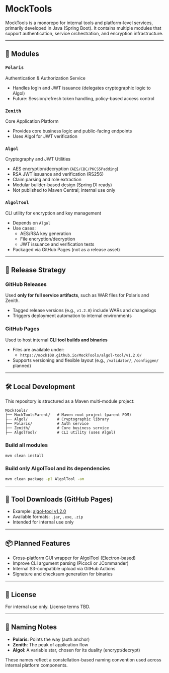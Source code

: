 # MockTools

MockTools is a monorepo for internal tools and platform-level services, primarily developed in Java (Spring Boot). It contains multiple modules that support authentication, service orchestration, and encryption infrastructure.

---

## 🧩 Modules

### `Polaris`
Authentication & Authorization Service
- Handles login and JWT issuance (delegates cryptographic logic to Algol)
- Future: Session/refresh token handling, policy-based access control

### `Zenith`
Core Application Platform
- Provides core business logic and public-facing endpoints
- Uses Algol for JWT verification

### `Algol`
Cryptography and JWT Utilities
- AES encryption/decryption (`AES/CBC/PKCS5Padding`)
- RSA JWT issuance and verification (RS256)
- Claim parsing and role extraction
- Modular builder-based design (Spring DI ready)
- Not published to Maven Central; internal use only

### `AlgolTool`
CLI utility for encryption and key management
- Depends on `Algol`
- Use cases:
  - AES/RSA key generation
  - File encryption/decryption
  - JWT issuance and verification tests
- Packaged via GitHub Pages (not as a release asset)

---

## 🚀 Release Strategy

### GitHub Releases
Used **only for full service artifacts**, such as WAR files for Polaris and Zenith.
- Tagged release versions (e.g., `v1.2.0`) include WARs and changelogs
- Triggers deployment automation to internal environments

### GitHub Pages
Used to host internal **CLI tool builds and binaries**
- Files are available under:
  - `https://mock108.github.io/MockTools/algol-tool/v1.2.0/`
- Supports versioning and flexible layout (e.g., `/validator/`, `/configgen/` planned)

---

## 🛠 Local Development

This repository is structured as a Maven multi-module project:

```
MockTools/
├── MockToolsParent/   # Maven root project (parent POM)
├── Algol/             # Cryptographic library
├── Polaris/           # Auth service
├── Zenith/            # Core business service
├── AlgolTool/         # CLI utility (uses Algol)
```

### Build all modules
```bash
mvn clean install
```

### Build only AlgolTool and its dependencies
```bash
mvn clean package -pl AlgolTool -am
```

---

## 🔗 Tool Downloads (GitHub Pages)

- Example: [algol-tool v1.2.0](https://mock108.github.io/MockTools/algol-tool/v1.2.0/)
- Available formats: `.jar`, `.exe`, `.zip`
- Intended for internal use only

---

## 📦 Planned Features

- Cross-platform GUI wrapper for AlgolTool (Electron-based)
- Improve CLI argument parsing (Picocli or JCommander)
- Internal S3-compatible upload via GitHub Actions
- Signature and checksum generation for binaries

---

## 📘 License
For internal use only. License terms TBD.

---

## 📓 Naming Notes

- **Polaris**: Points the way (auth anchor)
- **Zenith**: The peak of application flow
- **Algol**: A variable star, chosen for its duality (encrypt/decrypt)

These names reflect a constellation-based naming convention used across internal platform components.
